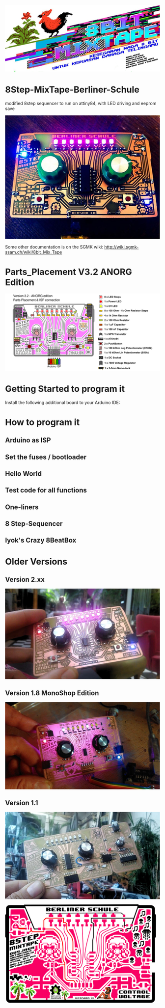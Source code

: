 ![8Bit MixTapeBanner](https://raw.githubusercontent.com/8BitMixtape/8Step-MixTape-Berliner-Schule/master/images/8BitMixtape_banner_ade.jpg)

# 8Step-MixTape-Berliner-Schule
modified 8step sequencer to run on attiny84, with LED driving and eeprom save

![Berliner-Schule_V30](https://raw.githubusercontent.com/8BitMixtape/8Step-MixTape-Berliner-Schule/master/images/800px-8-step_Mixtape.jpg)

Some other documentation is on the SGMK wiki: http://wiki.sgmk-ssam.ch/wiki/8bit_Mix_Tape

# Parts_Placement V3.2 ANORG Edition

![Parts_Placement V3.2 ANORG Edition](https://raw.githubusercontent.com/8BitMixtape/8Step-MixTape-Berliner-Schule/master/images/BerlinerSchule_V32_PartsPlacement.png)


# Getting Started to program it
Install the following additional board to your Arduino IDE:

# How to program it

## Arduino as ISP

## Set the fuses / bootloader

## Hello World

## Test code for all functions

## One-liners

## 8 Step-Sequencer

## Iyok's Crazy 8BeatBox

# Older Versions

## Version 2.xx

![Berliner-Schule3](https://raw.githubusercontent.com/8BitMixtape/8Step-MixTape-Berliner-Schule/master/images/BerlinerSchule_anyma.jpg)

## Version 1.8 MonoShop Edition

![Berliner-Schule_Monoshop](https://raw.githubusercontent.com/8BitMixtape/8Step-MixTape-Berliner-Schule/master/images/BerlinerSchule_in_pink_n.jpg)

## Version 1.1

![Berliner-Schule2](https://github.com/8BitMixtape/8Step-MixTape-Berliner-Schule/blob/master/images/Berliner-Schule_version_0-9.jpg?raw=true)

![Berliner-Schule](https://github.com/8BitMixtape/8Step-MixTape-Berliner-Schule/blob/master/images/Board-Berliner-Schule.png?raw=true)





